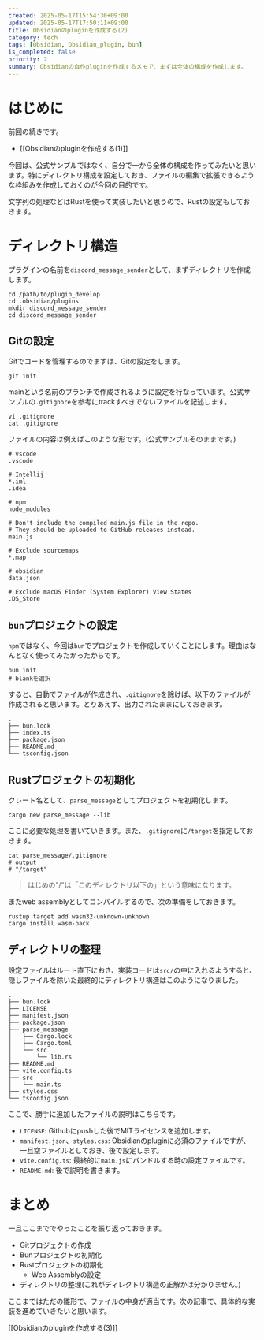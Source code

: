 ```yaml
---
created: 2025-05-17T15:54:30+09:00
updated: 2025-05-17T17:50:11+09:00
title: Obsidianのpluginを作成する(2)
category: tech
tags: [Obsidian, Obsidian_plugin, bun]
is_completed: false
priority: 2
summary: Obsidianの自作pluginを作成するメモで、まずは全体の構成を作成します。
---
```


# はじめに

前回の続きです。

- [[Obsidianのpluginを作成する(1)]]

今回は、公式サンプルではなく、自分で一から全体の構成を作ってみたいと思います。特にディレクトリ構成を設定しておき、ファイルの編集で拡張できるような枠組みを作成しておくのが今回の目的です。

文字列の処理などはRustを使って実装したいと思うので、Rustの設定もしておきます。

# ディレクトリ構造

プラグインの名前を`discord_message_sender`として、まずディレクトリを作成します。

```shell
cd /path/to/plugin_develop
cd .obsidian/plugins
mkdir discord_message_sender
cd discord_message_sender
```

## Gitの設定

Gitでコードを管理するのでまずは、Gitの設定をします。

```shell
git init
```

mainという名前のブランチで作成されるように設定を行なっています。公式サンプルの`.gitignore`を参考にtrackすべきでないファイルを記述します。

```shell
vi .gitignore
cat .gitignore
```

ファイルの内容は例えばこのような形です。(公式サンプルそのままです。)

```gitignore
# vscode
.vscode

# Intellij
*.iml
.idea

# npm
node_modules

# Don't include the compiled main.js file in the repo.
# They should be uploaded to GitHub releases instead.
main.js

# Exclude sourcemaps
*.map

# obsidian
data.json

# Exclude macOS Finder (System Explorer) View States
.DS_Store
```

## `bun`プロジェクトの設定

`npm`ではなく、今回は`bun`でプロジェクトを作成していくことにします。理由はなんとなく使ってみたかったからです。　

```shell
bun init
# blankを選択
```

すると、自動でファイルが作成され、`.gitignore`を除けば、以下のファイルが作成されると思います。とりあえず、出力されたままにしておきます。

```shell
.
├── bun.lock
├── index.ts
├── package.json
├── README.md
└── tsconfig.json
```

## Rustプロジェクトの初期化

クレート名として、`parse_message`としてプロジェクトを初期化します。

```shell
cargo new parse_message --lib
```

ここに必要な処理を書いていきます。また、`.gitignore`に`/target`を指定しておきます。

```shell
cat parse_message/.gitignore
# output
# "/target"
```

> はじめの"/"は「このディレクトリ以下の」という意味になります。

またweb assemblyとしてコンパイルするので、次の準備をしておきます。

```shell
rustup target add wasm32-unknown-unknown
cargo install wasm-pack
```

## ディレクトリの整理

設定ファイルはルート直下におき、実装コードは`src/`の中に入れるようすると、隠しファイルを除いた最終的にディレクトリ構造はこのようになりました。

```shell
.
├── bun.lock
├── LICENSE
├── manifest.json
├── package.json
├── parse_message
│   ├── Cargo.lock
│   ├── Cargo.toml
│   └── src
│       └── lib.rs
├── README.md
├── vite.config.ts
├── src
│   └── main.ts
├── styles.css
└── tsconfig.json
```

ここで、勝手に追加したファイルの説明はこちらです。

- `LICENSE`: Githubにpushした後でMITライセンスを追加します。
- `manifest.json`、`styles.css`: Obsidianのpluginに必須のファイルですが、一旦空ファイルとしておき、後で設定します。
- `vite.config.ts`: 最終的に`main.js`にバンドルする時の設定ファイルです。
- `README.md`: 後で説明を書きます。

# まとめ

一旦ここまででやったことを振り返っておきます。

- Gitプロジェクトの作成
- Bunプロジェクトの初期化
- Rustプロジェクトの初期化
  - Web Assemblyの設定
- ディレクトリの整理(これがディレクトリ構造の正解かは分かりません。)

ここまではただの雛形で、ファイルの中身が適当です。次の記事で、具体的な実装を進めていきたいと思います。

[[Obsidianのpluginを作成する(3)]]
